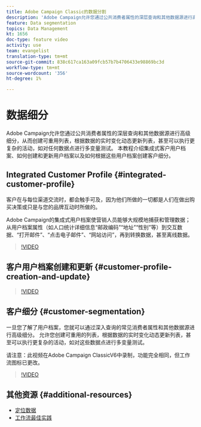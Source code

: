 ```yaml
---
title: Adobe Campaign Classic的数据分割
description: 'Adobe Campaign允许您通过公共消费者属性的深层查询和其他数据源进行高级细分，从而创建可重用列表，根据数据的实时变化动态更新列表，甚至可以执行更复杂的活动，如对任何数据点进行多变量测试。 本教程介绍集成式客户用户档案、如何创建和更新用户档案以及如何根据这些用户档案创建客户细分。 '
feature: Data segmentation
topics: Data Management
kt: 1656
doc-type: feature video
activity: use
team: evangelist
translation-type: tm+mt
source-git-commit: 838c617ca163a09fcb57b7b4706433e98869bc3d
workflow-type: tm+mt
source-wordcount: '356'
ht-degree: 1%

---
```



# 数据细分

Adobe Campaign允许您通过公共消费者属性的深层查询和其他数据源进行高级细分，从而创建可重用列表，根据数据的实时变化动态更新列表，甚至可以执行更复杂的活动，如对任何数据点进行多变量测试。 本教程介绍集成式客户用户档案、如何创建和更新用户档案以及如何根据这些用户档案创建客户细分。

## Integrated Customer Profile {#integrated-customer-profile}

客户在与每位渠道交流时，都会触手可及，因为他们所做的一切都是人们在做出购买决策或只是与您的品牌互动时所做的。

Adobe Campaign的集成式用户档案使营销人员能够大规模地捕获和管理数据；从用户档案属性（如人口统计详细信息“邮政编码”“地址”“性别”等）到交互数据、“打开邮件”、“点击电子邮件”、“网站访问”，再到转换数据，甚至离线数据。

>[!VIDEO](https://video.tv.adobe.com/v/23629?quality=12)

## 客户用户档案创建和更新 {#customer-profile-creation-and-update}

>[!VIDEO](https://video.tv.adobe.com/v/23632?quality=12)

## 客户细分  {#customer-segmentation}

一旦您了解了用户档案，您就可以通过深入查询的常见消费者属性和其他数据源进行高级细分。 允许您创建可重用的列表，根据数据的实时变化动态更新列表，甚至可以执行更复杂的活动，如对这些数据点进行多变量测试。

请注意：此视频在Adobe Campaign ClassicV6中录制，功能完全相同，但工作流图标已更改。

>[!VIDEO](https://video.tv.adobe.com/v/23635?quality=12)

## 其他资源 {#additional-resources}

* [定位数据](https://docs.adobe.com/content/help/en/campaign-classic/using/automating-with-workflows/general-operation/targeting-data.html)
* [工作流最佳实践](https://docs.adobe.com/content/help/en/campaign-classic/using/automating-with-workflows/general-operation/workflow-best-practices.html)
